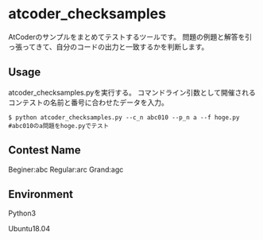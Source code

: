 # atcoder_checksamples
AtCoderのサンプルをまとめてテストするツールです。
問題の例題と解答を引っ張ってきて、自分のコードの出力と一致するかを判断します。

## Usage
atcoder_checksamples.pyを実行する。
コマンドライン引数として開催されるコンテストの名前と番号に合わせたデータを入力。


```
$ python atcoder_checksamples.py --c_n abc010 --p_n a --f hoge.py #abc010のa問題をhoge.pyでテスト
```
## Contest Name
Beginer:abc
Regular:arc
Grand:agc

## Environment
Python3

Ubuntu18.04
